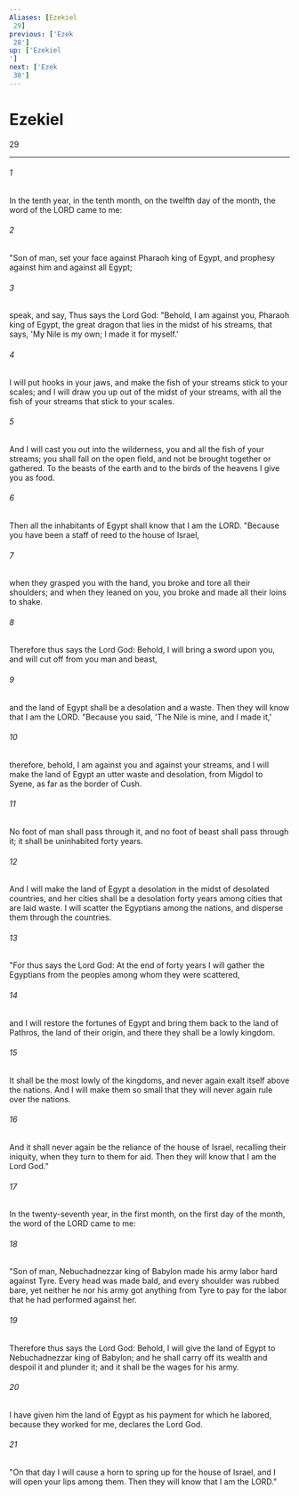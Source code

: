 ```yaml
---
Aliases: [Ezekiel 29]
previous: ['Ezek 28']
up: ['Ezekiel']
next: ['Ezek 30']
---
```

# Ezekiel 29

***
 

###### 1 
In the tenth year, in the tenth month, on the twelfth day of the month, the word of the LORD came to me:  

###### 2 
"Son of man, set your face against Pharaoh king of Egypt, and prophesy against him and against all Egypt;  

###### 3 
speak, and say, Thus says the Lord God: "Behold, I am against you,  Pharaoh king of Egypt,  the great dragon that lies  in the midst of his streams,  that says, 'My Nile is my own;  I made it for myself.'   

###### 4 
I will put hooks in your jaws,  and make the fish of your streams stick to your scales;  and I will draw you up out of the midst of your streams,  with all the fish of your streams  that stick to your scales.   

###### 5 
And I will cast you out into the wilderness,  you and all the fish of your streams;  you shall fall on the open field,  and not be brought together or gathered.  To the beasts of the earth and to the birds of the heavens  I give you as food.  

###### 6 
Then all the inhabitants of Egypt shall know that I am the LORD. "Because you have been a staff of reed to the house of Israel,  

###### 7 
when they grasped you with the hand, you broke and tore all their shoulders; and when they leaned on you, you broke and made all their loins to shake.  

###### 8 
Therefore thus says the Lord God: Behold, I will bring a sword upon you, and will cut off from you man and beast,  

###### 9 
and the land of Egypt shall be a desolation and a waste. Then they will know that I am the LORD. "Because you said, 'The Nile is mine, and I made it,'  

###### 10 
therefore, behold, I am against you and against your streams, and I will make the land of Egypt an utter waste and desolation, from Migdol to Syene, as far as the border of Cush.  

###### 11 
No foot of man shall pass through it, and no foot of beast shall pass through it; it shall be uninhabited forty years.  

###### 12 
And I will make the land of Egypt a desolation in the midst of desolated countries, and her cities shall be a desolation forty years among cities that are laid waste. I will scatter the Egyptians among the nations, and disperse them through the countries.  

###### 13 
"For thus says the Lord God: At the end of forty years I will gather the Egyptians from the peoples among whom they were scattered,  

###### 14 
and I will restore the fortunes of Egypt and bring them back to the land of Pathros, the land of their origin, and there they shall be a lowly kingdom.  

###### 15 
It shall be the most lowly of the kingdoms, and never again exalt itself above the nations. And I will make them so small that they will never again rule over the nations.  

###### 16 
And it shall never again be the reliance of the house of Israel, recalling their iniquity, when they turn to them for aid. Then they will know that I am the Lord God."  

###### 17 
In the twenty-seventh year, in the first month, on the first day of the month, the word of the LORD came to me:  

###### 18 
"Son of man, Nebuchadnezzar king of Babylon made his army labor hard against Tyre. Every head was made bald, and every shoulder was rubbed bare, yet neither he nor his army got anything from Tyre to pay for the labor that he had performed against her.  

###### 19 
Therefore thus says the Lord God: Behold, I will give the land of Egypt to Nebuchadnezzar king of Babylon; and he shall carry off its wealth and despoil it and plunder it; and it shall be the wages for his army.  

###### 20 
I have given him the land of Egypt as his payment for which he labored, because they worked for me, declares the Lord God.  

###### 21 
"On that day I will cause a horn to spring up for the house of Israel, and I will open your lips among them. Then they will know that I am the LORD."
